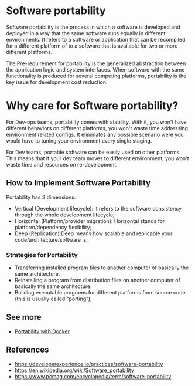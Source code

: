 # Software portability

Software portability is the process in which a software is developed and deployed in a way that the same software runs equally in different environments. It refers to a software or application that can be recompiled for a different platform of to a software that is available for two or more different platforms.

The Pre-requirement for portability is the generalized abstraction between the application logic and system interfaces. When software with the same functionality is produced for several computing platforms, portability is the key issue for development cost reduction.

# Why care for Software portability?

For Dev-ops teams, portability comes with stability. With it, you won't have different behaviors on different platforms, you won't waste time addressing environment related configs. It eliminates any possible scenario were you would have to tuning your environment every single staging. 

For Dev teams, portable software can be easily used on other platforms. This means that if your dev team moves to different environment, you won't waste time and resources on re-development.

## How to Implement Software Portability

Portability has 3 dimensions: 

- Vertical (Development lifecycle): it refers to the software consistency through the whole development lifecycle;
- Horizontal (Platform/provider migration): Horizontal stands for platform/dependency flexibility;
- Deep (Replication):Deep means how scalable and replicable your code/architecture/software is;

### Strategies for Portability

- Transferring installed program files to another computer of basically the same architecture.
- Reinstalling a program from distribution files on another computer of basically the same architecture.
- Building executable programs for different platforms from source code (this is usually called “porting”);

## See more

- [Portability with Docker](./docker.md)

## References

- https://developerexperience.io/practices/software-portability
- https://en.wikipedia.org/wiki/Software_portability
- https://www.pcmag.com/encyclopedia/term/software-portability
